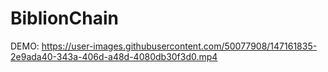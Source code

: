 # BiblionChain

DEMO:
https://user-images.githubusercontent.com/50077908/147161835-2e9ada40-343a-406d-a48d-4080db30f3d0.mp4

